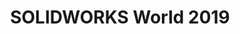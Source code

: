 ---
state: TX
region: DFW
title: SOLIDWORKS World 2019
event_url: https://sww.solidworks.com/solidworks-world-2019/
start_date: 2019-02-10
end_date: 2019-02-13
cost: $1,195
topics: [ make ]
---